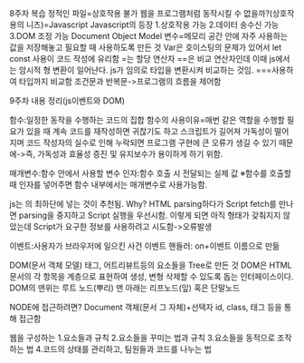 8주차 복습
정적인 파일=상호작용 불가
웹을 프로그램처럼 동작시킬 수 없을까?(상호작용의 니즈)=Javascript
Javascript의 등장
1.상호작용 가능
2.데이터 송수신 가능
3.DOM 조정 가능
Document Object Model
변수=메모리 공간 안에 자주 사용하는 값을 저장해놓고 필요할 때 사용하도록 만든 것
Var은 호이스팅의 문제가 있어서 let const 사용이 코드 작성에 유리함
=는 할당 연산자 ==은 비교 연산자인데 이때 js에서는 암시적 형 변환이 일어난다. js가 임의로 타입을 변환시켜 비교하는 것임.
===사용하여 타입까지 비교함
조건문과 반복문->프로그램의 흐름을 제어함

9주차 내용 정리(js이벤트와 DOM)

함수:일정한 동작을 수행하는 코드의 집합
함수의 사용이유=매번 같은 역할을 수행할 필요가 있을 때 계속 코드를 재작성하면 귀찮기도 하고 스크립트가 길어져 가독성이 떨어지며
코드 작성자의 실수로 인해 누락되면 프로그램 구현에 큰 오류가 생길 수 있기 때문에->즉, 가독성과 효율성 증진 및 유지보수가 용이하게 하기 위함.

매개변수:함수 안에서 사용할 변수
인자:함수 호출 시 전달되는 실제 값
※함수를 호출할 때 인자를 넣어주면 함수 내부에서는 매개변수로 사용가능함.

js는 <body>의 최하단에 넣는 것이 추천됨.
Why? 
HTML parsing하다가 Script fetch를 만나면 parsing을 중지하고 Script 실행을 우선시함. 
이렇게 되면 아직 형태가 갖춰지지 않았는데 Script가 요구한 정보를 사용하려고 시도함->오류발생

이벤트:사용자가 브라우저에 일으킨 사건
이벤트 핸들러: on+이벤트 이름으로 만듦

DOM(문서 객체 모델)
태그, 어트리뷰트등의 요소들을 Tree로 만든 것
DOM은 HTML 문서의 각 항목을 계층으로 표현하여 생성, 변형 삭제할 수 있도록 돕는 인터페이스이다.
DOM의 맨위는 루트 노드(뿌리)
맨 아래는 리프노드(잎) 혹은 단말노드

NODE에 접근하려면? Document 객체(문서 그 자체)+선택자 id, class, 태그 등을 통해 접근함

웹을 구성하는 1.요소들과 규칙
2.요소들을 꾸미는 법과 규칙
3.요소들을 동적으로 조작하는 법
4.코드의 상태를 관리하고, 팀원들과 코드를 나누는 법